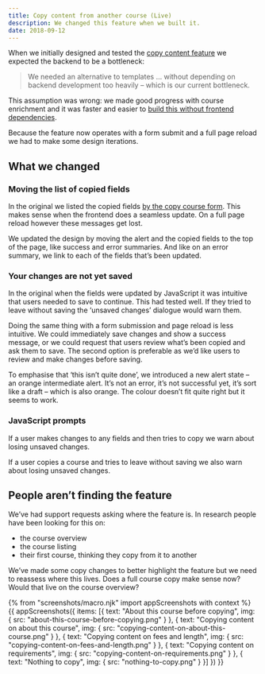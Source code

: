 ```yaml
---
title: Copy content from another course (Live)
description: We changed this feature when we built it.
date: 2018-09-12
---
```


When we initially designed and tested the [copy content feature](/publish-teacher-training-courses/copy-content-from-another-course) we expected the backend to be a bottleneck:

> We needed an alternative to templates … without depending on backend development too heavily – which is our current bottleneck.

This assumption was wrong: we made good progress with course enrichment and it was faster and easier to [build this without frontend dependencies](https://github.com/DFE-Digital/manage-courses-ui/pull/143).

Because the feature now operates with a form submit and a full page reload we had to make some design iterations.

## What we changed

### Moving the list of copied fields

In the original we listed the copied fields [by the copy course form](/publish-teacher-training-courses/copy-content-from-another-course#content-copied-from-another-course). This makes sense when the frontend does a seamless update. On a full page reload however these messages get lost.

We updated the design by moving the alert and the copied fields to the top of the page, like success and error summaries. And like on an error summary, we link to each of the fields that’s been updated.

### Your changes are not yet saved

In the original when the fields were updated by JavaScript it was intuitive that users needed to save to continue. This had tested well. If they tried to leave without saving the ‘unsaved changes’ dialogue would warn them.

Doing the same thing with a form submission and page reload is less intuitive. We could immediately save changes and show a success message, or we could request that users review what’s been copied and ask them to save. The second option is preferable as we’d like users to review and make changes before saving.

To emphasise that ‘this isn’t quite done’, we introduced a new alert state – an orange intermediate alert. It’s not an error, it’s not successful yet, it’s sort like a draft – which is also orange. The colour doesn’t fit quite right but it seems to work.

### JavaScript prompts

If a user makes changes to any fields and then tries to copy we warn about losing unsaved changes.

If a user copies a course and tries to leave without saving we also warn about losing unsaved changes.

## People aren’t finding the feature

We’ve had support requests asking where the feature is. In research people have been looking for this on:

* the course overview
* the course listing
* their first course, thinking they copy from it to another

We’ve made some copy changes to better highlight the feature but we need to reassess where this lives. Does a full course copy make sense now? Would that live on the course overview?

{% from "screenshots/macro.njk" import appScreenshots with context %}
{{ appScreenshots({
  items: [{
    text: "About this course before copying",
    img: { src: "about-this-course-before-copying.png" }
  }, {
    text: "Copying content on about this course",
    img: { src: "copying-content-on-about-this-course.png" }
  }, {
    text: "Copying content on fees and length",
    img: { src: "copying-content-on-fees-and-length.png" }
  }, {
    text: "Copying content on requirements",
    img: { src: "copying-content-on-requirements.png" }
  }, {
    text: "Nothing to copy",
    img: { src: "nothing-to-copy.png" }
  }]
}) }}
